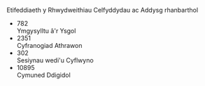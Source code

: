 Etifeddiaeth y Rhwydweithiau Celfyddydau ac Addysg rhanbarthol

- 782 <br /> Ymgysylltu â'r Ysgol
- 2351 <br /> Cyfranogiad Athrawon
- 302 <br /> Sesiynau wedi'u Cyflwyno
- 10895 <br /> Cymuned Ddigidol